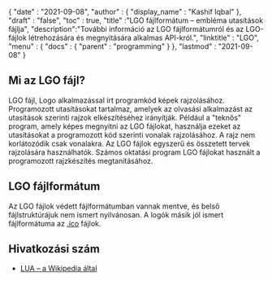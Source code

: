 {
  "date" : "2021-09-08",
  "author" : {
    "display_name" : "Kashif Iqbal"
},
  "draft" : "false",
  "toc" : true,
  "title" :"LGO fájlformátum – embléma utasítások fájlja",
  "description":"További információ az LGO fájlformátumról és az LGO-fájlok létrehozására és megnyitására alkalmas API-król.",
  "linktitle" : "LGO",
  "menu" : {
    "docs" : {
      "parent" : "programming"
}
},
  "lastmod" : "2021-09-08"
}

## Mi az LGO fájl?

LGO fájl, Logo alkalmazással írt programkód képek rajzolásához. Programozott utasításokat tartalmaz, amelyek az olvasási alkalmazást az utasítások szerinti rajzok elkészítéséhez irányítják. Például a "teknős" program, amely képes megnyitni az LGO fájlokat, használja ezeket az utasításokat a programozott kód szerinti vonalak rajzolásához. A rajz nem korlátozódik csak vonalakra. Az LGO fájlok egyszerű és összetett tervek rajzolására használhatók. Számos oktatási program LGO fájlokat használt a programozott rajzkészítés megtanításához.

## LGO fájlformátum

Az LGO fájlok védett fájlformátumban vannak mentve, és belső fájlstruktúrájuk nem ismert nyilvánosan. A logók másik jól ismert fájlformátuma az [.ico](/hu/image/ico/) fájlok.

## Hivatkozási szám

* [LUA – a Wikipedia által](https://en.wikipedia.org/wiki/Lua_(programming_language))


